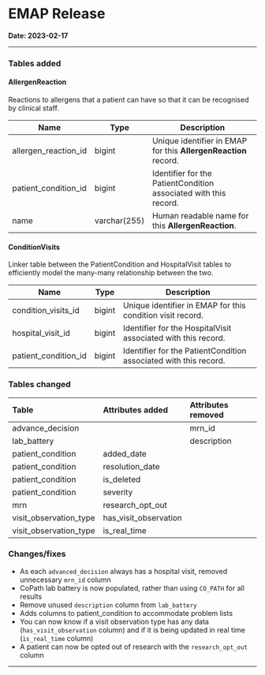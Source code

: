# EMAP Release

**Date: 2023-02-17**

---

### Tables added

#### AllergenReaction

Reactions to allergens that a patient can have so that it can be recognised by clinical staff.


| Name | Type | Description |
|---| --- |---|
| allergen_reaction_id | bigint | Unique identifier in EMAP for this **AllergenReaction** record. |
| patient_condition_id | bigint | Identifier for the PatientCondition associated with this record. |
| name | varchar(255) | Human readable name for this **AllergenReaction**. |



#### ConditionVisits

Linker table between the PatientCondition and HospitalVisit tables to efficiently model the many-many relationship
between the two.

| Name | Type | Description |
|---| --- |---|
| condition_visits_id | bigint | Unique identifier in EMAP for this condition visit record. |
| hospital_visit_id | bigint | Identifier for the HospitalVisit associated with this record. |
| patient_condition_id | bigint | Identifier for the PatientCondition associated with this record.

### Tables changed

Table           | Attributes added | Attributes removed | 
:-- |:-- |:--
advance_decision |  | mrn_id
lab_battery |  | description
patient_condition      | added_date |
patient_condition      | resolution_date |
patient_condition      | is_deleted |
patient_condition      | severity |
mrn | research_opt_out | 
visit_observation_type | has_visit_observation |
visit_observation_type | is_real_time |


### Changes/fixes

- As each `advanced_decision` always has a hospital visit, removed unnecessary `mrn_id` column
- CoPath lab battery is now populated, rather than using `CO_PATH` for all results
- Remove unused `description` column from `lab_battery`
- Adds columns to patient_condition to accommodate problem lists 
- You can now know if a visit observation type has any data (`has_visit_observation` column) and if it is being updated in real time (`is_real_time` column)
- A patient can now be opted out of research with the `research_opt_out` column

---
<!--

    ## Data sources
    
    - Allergies
    - PACS imaging reports. Results added
    - Problem lists

    ### Repository Versions
    
    | Repository            | Version |
    | :-                    | :-:     |
    |Hl7-processor          | 2.6     |
    |Emap_interchange       | 2.6     |
    |Emap-Core              | 2.6     |
    |Inform-DB              | 2.6     |
    |Hoover                 | 2.6     |

-->